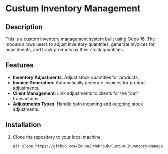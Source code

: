 # Custum Inventory Management

## Description

This is a custom inventory management system built using Odoo 16. The module allows users to adjust inventory quantities, generate invoices for adjustments, and track products by their stock quantities.

## Features

- **Inventory Adjustments**: Adjust stock quantities for products.
- **Invoice Generation**: Automatically generate invoices for product adjustments.
- **Client Management**: Link adjustments to clients for the "out" transactions.
- **Adjustments Types**: Handle both incoming and outgoing stock adjustments.

## Installation

1. Clone the repository to your local machine:
   ```bash
   git clone https://github.com/ZoubairMabrouk/Custum-Inventory-Management.git
